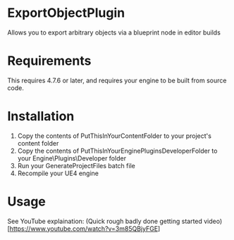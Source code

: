 # ExportObjectPlugin
Allows you to export arbitrary objects via a blueprint node in editor builds

# Requirements

This requires 4.7.6 or later, and requires your engine to be built from source code.

# Installation

1. Copy the contents of PutThisInYourContentFolder to your project's content folder
1. Copy the contents of PutThisInYourEnginePluginsDeveloperFolder to your Engine\Plugins\Developer folder
1. Run your GenerateProjectFiles batch file
1. Recompile your UE4 engine

# Usage

See YouTube explaination: (Quick rough badly done getting started video)[https://www.youtube.com/watch?v=3m85QBjyFGE]